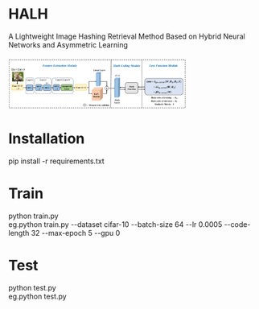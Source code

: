 # HALH
A Lightweight Image Hashing Retrieval Method Based on Hybrid Neural Networks and Asymmetric Learning \
\
<img src="model.png" alt="ViT_SIR" style="width: 70%;"/>
# Installation
pip install -r requirements.txt
# Train
python train.py  \
eg.python train.py --dataset cifar-10 --batch-size 64 --lr 0.0005 --code-length 32 --max-epoch 5 --gpu 0
# Test
python test.py \
eg.python test.py 


